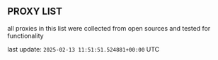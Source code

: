 ## PROXY LIST

all proxies in this list were collected from open sources and tested for functionality

last update: `2025-02-13 11:51:51.524881+00:00` UTC
